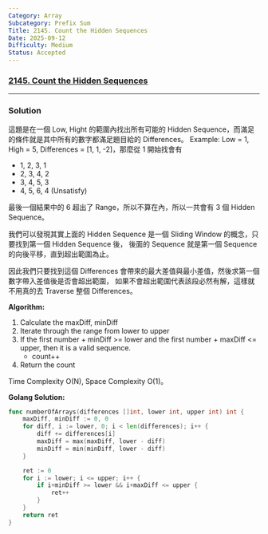 ```yaml
---
Category: Array
Subcategory: Prefix Sum
Title: 2145. Count the Hidden Sequences
Date: 2025-09-12
Difficulty: Medium
Status: Accepted
---
```

### [2145. Count the Hidden Sequences]

[2145. Count the Hidden Sequences]: https://leetcode.com/problems/count-the-hidden-sequences/

---

### Solution

這題是在一個 Low, Hight 的範圍內找出所有可能的 Hidden Sequence，而滿足的條件就是其中所有的數字都滿足題目給的 Differences。
Example: Low = 1, High = 5, Differences = [1, 1, -2]，那麼從 1 開始找會有

-   1, 2, 3, 1
-   2, 3, 4, 2
-   3, 4, 5, 3
-   4, 5, 6, 4 (Unsatisfy)

最後一個結果中的 6 超出了 Range，所以不算在內，所以一共會有 3 個 Hidden Sequence。

我們可以發現其實上面的 Hidden Sequence 是一個 Sliding Window 的概念，只要找到第一個 Hidden Sequence 後，
後面的 Sequence 就是第一個 Sequence 的向後平移，直到超出範圍為止。

因此我們只要找到這個 Differences 會帶來的最大差值與最小差值，然後求第一個數字帶入差值後是否會超出範圍，
如果不會超出範圍代表該段必然有解，這樣就不用真的去 Traverse 整個 Differences。

**Algorithm:**
1. Calculate the maxDiff, minDiff
2. Iterate through the range from lower to upper
3. If the first number + minDiff >= lower and the first number + maxDiff <= upper, then it is a valid sequence.
    -   count++
4. Return the count

Time Complexity O(N), Space Complexity O(1)。

**Golang Solution:**
```go
func numberOfArrays(differences []int, lower int, upper int) int {
    maxDiff, minDiff := 0, 0
    for diff, i := lower, 0; i < len(differences); i++ {
        diff += differences[i]
        maxDiff = max(maxDiff, lower - diff)
        minDiff = min(minDiff, lower - diff)
    }

    ret := 0
    for i := lower; i <= upper; i++ {
        if i+minDiff >= lower && i+maxDiff <= upper {
            ret++
        }
    }
    return ret
}
```